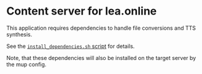 # Content server for lea.online

This application requires dependencies to handle file conversions and TTS synthesis.

See the [`install_dependencies.sh` script](./install_dependencies.sh) for details.

Note, that these dependencies will also be installed on the target server by the mup config.
